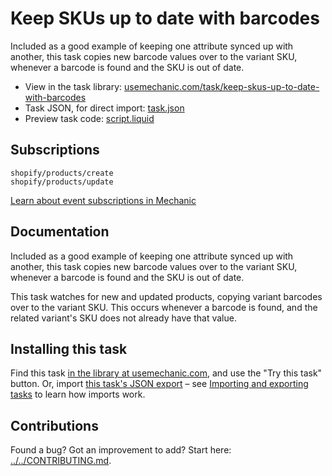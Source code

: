 # Keep SKUs up to date with barcodes

Included as a good example of keeping one attribute synced up with another, this task copies new barcode values over to the variant SKU, whenever a barcode is found and the SKU is out of date.

* View in the task library: [usemechanic.com/task/keep-skus-up-to-date-with-barcodes](https://usemechanic.com/task/keep-skus-up-to-date-with-barcodes)
* Task JSON, for direct import: [task.json](../../tasks/keep-skus-up-to-date-with-barcodes.json)
* Preview task code: [script.liquid](./script.liquid)

## Subscriptions

```liquid
shopify/products/create
shopify/products/update
```

[Learn about event subscriptions in Mechanic](https://docs.usemechanic.com/article/408-subscriptions)

## Documentation

Included as a good example of keeping one attribute synced up with another, this task copies new barcode values over to the variant SKU, whenever a barcode is found and the SKU is out of date.

This task watches for new and updated products, copying variant barcodes over to the variant SKU. This occurs whenever a barcode is found, and the related variant's SKU does not already have that value.

## Installing this task

Find this task [in the library at usemechanic.com](https://usemechanic.com/task/keep-skus-up-to-date-with-barcodes), and use the "Try this task" button. Or, import [this task's JSON export](../../tasks/keep-skus-up-to-date-with-barcodes.json) – see [Importing and exporting tasks](https://docs.usemechanic.com/article/505-importing-and-exporting-tasks) to learn how imports work.

## Contributions

Found a bug? Got an improvement to add? Start here: [../../CONTRIBUTING.md](../../CONTRIBUTING.md).
